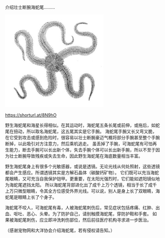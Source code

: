 介绍壮士断腕海蛇尾.........


![介绍壮士断腕海蛇尾](https://github.com/ywangnccu/ywang/blob/main/images/BrittleStar.jpg)

https://shorturl.at/8N9hO

野生海蛇尾和海星长得相似。在其运动时，海蛇尾五条长尾或前伸，或拖后，如蛇尾在扭动，所以取名海蛇尾，这五尾其实是它手腕。
海蛇尾手腕又长又弯又脆，在它受到攻击或感到危险时，很容易以壮士断腕豪迈气概将部分手腕甚至整个手腕断掉，以此吸引对方注意力，然后乘机逃走。
虽丢掉了手腕，可海蛇尾有可怕再生能力，断去手腕可以长出新个体，失去手腕个体可以长出新手腕，所以不至于因为壮士断腕导致残疾或失去生命，因此野生海蛇尾在海底数量相当丰富。

野生海蛇尾身上有很多个光敏感器，或说是透镜。无论光线从何处照射，这些透镜都会产生感应。所谓透镜其实是方解石晶体（碳酸钙矿物）。
它们既可以充当海蛇尾眼睛，又可充当自我保护铠甲。更重要，在太阳光强烈时，它们能如遮阳镜似地为海蛇尾遮挡太阳。
所以海蛇尾背部进化出了成千上万个透镜，相当于长了成千上万只微型眼睛，令其全方位感受外界光线。可以说，别人是身上长了双眼睛，海蛇尾是眼睛上长了个身子。

海蛇尾不咬人，可海蛇尾有毒，人被海蛇尾刺伤后，常见症状包括疼痛、红肿、出血、呕吐、恶心、头晕。为了防护自己，请别触摸海蛇尾，穿防护鞋和手套。
如果被海蛇尾刺伤，应立即冲洗刺伤部位，然后前往医疗机构寻求进一步医治。

（感谢宠物网和大洋协会介绍海蛇尾，若有侵权请告知。）
